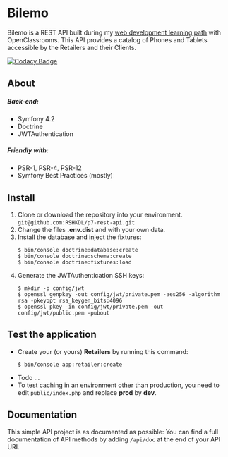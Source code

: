 # Bilemo

Bilemo is a REST API built during my [web development learning path](https://openclassrooms.com/fr/paths/59-developpeur-dapplication-php-symfony) with OpenClassrooms.
This API provides a catalog of Phones and Tablets accessible by the Retailers and their Clients.

[![Codacy Badge](https://api.codacy.com/project/badge/Grade/5788f5542f9d46c1a6d8fb9852a9e6d9)](https://www.codacy.com/app/RSHKDL/p7-rest-api?utm_source=github.com&amp;utm_medium=referral&amp;utm_content=RSHKDL/p7-rest-api&amp;utm_campaign=Badge_Grade)

## About
##### Back-end:
* Symfony 4.2
* Doctrine
* JWTAuthentication
##### Friendly with:
* PSR-1, PSR-4, PSR-12
* Symfony Best Practices (mostly)

## Install
1. Clone or download the repository into your environment.
    `git@github.com:RSHKDL/p7-rest-api.git`
2. Change the files **.env.dist** and with your own data.
3. Install the database and inject the fixtures:
    ```
    $ bin/console doctrine:database:create
    $ bin/console doctrine:schema:create
    $ bin/console doctrine:fixtures:load
    ```
 4. Generate the JWTAuthentication SSH keys:
    ```
    $ mkdir -p config/jwt
    $ openssl genpkey -out config/jwt/private.pem -aes256 -algorithm rsa -pkeyopt rsa_keygen_bits:4096
    $ openssl pkey -in config/jwt/private.pem -out config/jwt/public.pem -pubout
    ```

## Test the application
* Create your (or yours) **Retailers** by running this command:
    ```
    $ bin/console app:retailer:create
    ```
* Todo ...
* To test caching in an environment other than production,
  you need to edit `public/index.php` and replace **prod** by **dev**.


## Documentation
This simple API project is as documented as possible:
You can find a full documentation of API methods by adding `/api/doc` at the end of your API URI.

